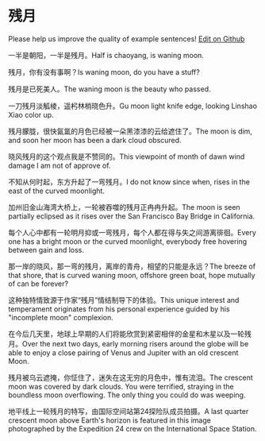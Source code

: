 # 残月

Please help us improve the quality of example sentences! [Edit on Github](https://github.com/jiyushe/jiyu-example-sentence-source/blob/main/chinese/canyue.md)

<p><span class="chinese">一半是朝阳，一半是残月。</span><span class="english">Half is chaoyang, is waning moon.</span></p>

<p><span class="chinese">残月，你有没有事啊？</span><span class="english">Is waning moon, do you have a stuff?</span></p>

<p><span class="chinese">残月是已死美人。</span><span class="english">The waning moon is the beauty who passed.</span></p>

<p><span class="chinese">一刀残月淡觚棱，遥杛林梢晓色升。</span><span class="english">Gu moon light knife edge, looking Linshao Xiao color up.</span></p>

<p><span class="chinese">残月朦胧，很快氤氲的月色已经被一朵黑漆漆的云给遮住了。</span><span class="english">The moon is dim, and soon her moon has been a dark cloud obscured.</span></p>

<p><span class="chinese">晓风残月的这个观点我是不赞同的。</span><span class="english">This viewpoint of month of dawn wind damage I am not of approve of.</span></p>

<p><span class="chinese">不知从何时起，东方升起了一弯残月。</span><span class="english">I do not know since when, rises in the east of the curved moonlight.</span></p>

<p><span class="chinese">加州旧金山海湾大桥上，一轮被吞噬的残月正冉冉升起。</span><span class="english">The moon is seen partially eclipsed as it rises over the San Francisco Bay Bridge in California.</span></p>

<p><span class="chinese">每个人心中都有一轮明月抑或一弯残月，每个人都在得与失之间游离徘徊。</span><span class="english">Every one has a bright moon or the curved moonlight, everybody free hovering between gain and loss.</span></p>

<p><span class="chinese">那一岸的晓风，那一弯的残月，离岸的青舟，相望的只能是永远？</span><span class="english">The breeze of that shore, that is curved waning moon, offshore green boat, hope mutually of can be forever?</span></p>

<p><span class="chinese">这种独特情致源于作家“残月”情结制导下的体验。</span><span class="english">This unique interest and temperament originates from his personal experience guided by his "incomplete moon" complexion.</span></p>

<p><span class="chinese">在今后几天里，地球上早期的人们将能欣赏到紧密相伴的金星和木星以及一轮残月。</span><span class="english">Over the next two days, early morning risers around the globe will be able to enjoy a close pairing of Venus and Jupiter with an old crescent Moon.</span></p>

<p><span class="chinese">残月被乌云遮掩，你怔住了，迷失在这无穷的月色中，惟有流泪。</span><span class="english">The crescent moon was covered by dark clouds. You were terrified, straying in the boundless moon overflowing. The only thing you could do was weeping.</span></p>

<p><span class="chinese">地平线上一轮残月的特写，由国际空间站第24探险队成员拍摄。</span><span class="english">A last quarter crescent moon above Earth's horizon is featured in this image photographed by the Expedition 24 crew on the International Space Station.</span></p>

